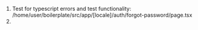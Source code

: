 1. Test for typescript errors and test functionality: /home/user/boilerplate/src/app/[locale]/auth/forgot-password/page.tsx
2. 